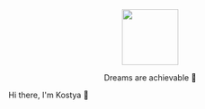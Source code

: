 <div>
  <div id="header" align="center">
    <img src="https://media.giphy.com/media/iIZO5d4IfSa0nkyLju/giphy.gif" width="100"/>
    <p>Dreams are achievable &#129310</p>
  </div>
  <div>
    <p>Hi there, I'm Kostya &#128075</p>
  </div>
</div>


